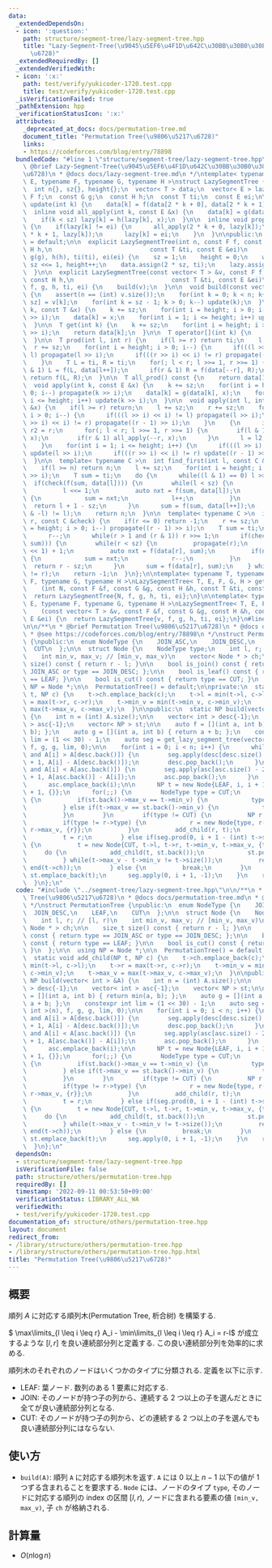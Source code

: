 ```yaml
---
data:
  _extendedDependsOn:
  - icon: ':question:'
    path: structure/segment-tree/lazy-segment-tree.hpp
    title: "Lazy-Segment-Tree(\u9045\u5EF6\u4F1D\u642C\u30BB\u30B0\u30E1\u30F3\u30C8\
      \u6728)"
  _extendedRequiredBy: []
  _extendedVerifiedWith:
  - icon: ':x:'
    path: test/verify/yukicoder-1720.test.cpp
    title: test/verify/yukicoder-1720.test.cpp
  _isVerificationFailed: true
  _pathExtension: hpp
  _verificationStatusIcon: ':x:'
  attributes:
    _deprecated_at_docs: docs/permutation-tree.md
    document_title: "Permutation Tree(\u9806\u5217\u6728)"
    links:
    - https://codeforces.com/blog/entry/78898
  bundledCode: "#line 1 \"structure/segment-tree/lazy-segment-tree.hpp\"\n/**\n *\
    \ @brief Lazy-Segment-Tree(\u9045\u5EF6\u4F1D\u642C\u30BB\u30B0\u30E1\u30F3\u30C8\
    \u6728)\n * @docs docs/lazy-segment-tree.md\n */\ntemplate< typename T, typename\
    \ E, typename F, typename G, typename H >\nstruct LazySegmentTree {\nprivate:\n\
    \  int n{}, sz{}, height{};\n  vector< T > data;\n  vector< E > lazy;\n  const\
    \ F f;\n  const G g;\n  const H h;\n  const T ti;\n  const E ei;\n\n  inline void\
    \ update(int k) {\n    data[k] = f(data[2 * k + 0], data[2 * k + 1]);\n  }\n\n\
    \  inline void all_apply(int k, const E &x) {\n    data[k] = g(data[k], x);\n\
    \    if(k < sz) lazy[k] = h(lazy[k], x);\n  }\n\n  inline void propagate(int k)\
    \ {\n    if(lazy[k] != ei) {\n      all_apply(2 * k + 0, lazy[k]);\n      all_apply(2\
    \ * k + 1, lazy[k]);\n      lazy[k] = ei;\n    }\n  }\n\npublic:\n  LazySegmentTree()\
    \ = default;\n\n  explicit LazySegmentTree(int n, const F f, const G g, const\
    \ H h,\n                           const T &ti, const E &ei)\n      : n(n), f(f),\
    \ g(g), h(h), ti(ti), ei(ei) {\n    sz = 1;\n    height = 0;\n    while(sz < n)\
    \ sz <<= 1, height++;\n    data.assign(2 * sz, ti);\n    lazy.assign(2 * sz, ei);\n\
    \  }\n\n  explicit LazySegmentTree(const vector< T > &v, const F f, const G g,\
    \ const H h,\n                           const T &ti, const E &ei)\n      : LazySegmentTree(v.size(),\
    \ f, g, h, ti, ei) {\n    build(v);\n  }\n\n  void build(const vector< T > &v)\
    \ {\n    assert(n == (int) v.size());\n    for(int k = 0; k < n; k++) data[k +\
    \ sz] = v[k];\n    for(int k = sz - 1; k > 0; k--) update(k);\n  }\n\n  void set(int\
    \ k, const T &x) {\n    k += sz;\n    for(int i = height; i > 0; i--) propagate(k\
    \ >> i);\n    data[k] = x;\n    for(int i = 1; i <= height; i++) update(k >> i);\n\
    \  }\n\n  T get(int k) {\n    k += sz;\n    for(int i = height; i > 0; i--) propagate(k\
    \ >> i);\n    return data[k];\n  }\n\n  T operator[](int k) {\n    return get(k);\n\
    \  }\n\n  T prod(int l, int r) {\n    if(l >= r) return ti;\n    l += sz;\n  \
    \  r += sz;\n    for(int i = height; i > 0; i--) {\n      if(((l >> i) << i) !=\
    \ l) propagate(l >> i);\n      if(((r >> i) << i) != r) propagate((r - 1) >> i);\n\
    \    }\n    T L = ti, R = ti;\n    for(; l < r; l >>= 1, r >>= 1) {\n      if(l\
    \ & 1) L = f(L, data[l++]);\n      if(r & 1) R = f(data[--r], R);\n    }\n   \
    \ return f(L, R);\n  }\n\n  T all_prod() const {\n    return data[1];\n  }\n\n\
    \  void apply(int k, const E &x) {\n    k += sz;\n    for(int i = height; i >\
    \ 0; i--) propagate(k >> i);\n    data[k] = g(data[k], x);\n    for(int i = 1;\
    \ i <= height; i++) update(k >> i);\n  }\n\n  void apply(int l, int r, const E\
    \ &x) {\n    if(l >= r) return;\n    l += sz;\n    r += sz;\n    for(int i = height;\
    \ i > 0; i--) {\n      if(((l >> i) << i) != l) propagate(l >> i);\n      if(((r\
    \ >> i) << i) != r) propagate((r - 1) >> i);\n    }\n    {\n      int l2 = l,\
    \ r2 = r;\n      for(; l < r; l >>= 1, r >>= 1) {\n        if(l & 1) all_apply(l++,\
    \ x);\n        if(r & 1) all_apply(--r, x);\n      }\n      l = l2, r = r2;\n\
    \    }\n    for(int i = 1; i <= height; i++) {\n      if(((l >> i) << i) != l)\
    \ update(l >> i);\n      if(((r >> i) << i) != r) update((r - 1) >> i);\n    }\n\
    \  }\n\n  template< typename C >\n  int find_first(int l, const C &check) {\n\
    \    if(l >= n) return n;\n    l += sz;\n    for(int i = height; i > 0; i--) propagate(l\
    \ >> i);\n    T sum = ti;\n    do {\n      while((l & 1) == 0) l >>= 1;\n    \
    \  if(check(f(sum, data[l]))) {\n        while(l < sz) {\n          propagate(l);\n\
    \          l <<= 1;\n          auto nxt = f(sum, data[l]);\n          if(not check(nxt))\
    \ {\n            sum = nxt;\n            l++;\n          }\n        }\n      \
    \  return l + 1 - sz;\n      }\n      sum = f(sum, data[l++]);\n    } while((l\
    \ & -l) != l);\n    return n;\n  }\n\n  template< typename C >\n  int find_last(int\
    \ r, const C &check) {\n    if(r <= 0) return -1;\n    r += sz;\n    for(int i\
    \ = height; i > 0; i--) propagate((r - 1) >> i);\n    T sum = ti;\n    do {\n\
    \      r--;\n      while(r > 1 and (r & 1)) r >>= 1;\n      if(check(f(data[r],\
    \ sum))) {\n        while(r < sz) {\n          propagate(r);\n          r = (r\
    \ << 1) + 1;\n          auto nxt = f(data[r], sum);\n          if(not check(nxt))\
    \ {\n            sum = nxt;\n            r--;\n          }\n        }\n      \
    \  return r - sz;\n      }\n      sum = f(data[r], sum);\n    } while((r & -r)\
    \ != r);\n    return -1;\n  }\n};\n\ntemplate< typename T, typename E, typename\
    \ F, typename G, typename H >\nLazySegmentTree< T, E, F, G, H > get_lazy_segment_tree\n\
    \    (int N, const F &f, const G &g, const H &h, const T &ti, const E &ei) {\n\
    \  return LazySegmentTree{N, f, g, h, ti, ei};\n}\n\ntemplate< typename T, typename\
    \ E, typename F, typename G, typename H >\nLazySegmentTree< T, E, F, G, H > get_lazy_segment_tree\n\
    \    (const vector< T > &v, const F &f, const G &g, const H &h, const T &ti, const\
    \ E &ei) {\n  return LazySegmentTree{v, f, g, h, ti, ei};\n}\n#line 2 \"structure/others/permutation-tree.hpp\"\
    \n\n/**\n * @brief Permutation Tree(\u9806\u5217\u6728)\n * @docs docs/permutation-tree.md\n\
    \ * @see https://codeforces.com/blog/entry/78898\n */\nstruct PermutationTree\
    \ {\npublic:\n  enum NodeType {\n    JOIN_ASC,\n    JOIN_DESC,\n    LEAF,\n  \
    \  CUT\n  };\n\n  struct Node {\n    NodeType type;\n    int l, r; // [l, r)\n\
    \    int min_v, max_v; // [min_v, max_v)\n    vector< Node * > ch;\n\n    size_t\
    \ size() const { return r - l; }\n\n    bool is_join() const { return type ==\
    \ JOIN_ASC or type == JOIN_DESC; };\n\n    bool is_leaf() const { return type\
    \ == LEAF; }\n\n    bool is_cut() const { return type == CUT; }\n  };\n\n  using\
    \ NP = Node *;\n\n  PermutationTree() = default;\n\nprivate:\n  static void add_child(NP\
    \ t, NP c) {\n    t->ch.emplace_back(c);\n    t->l = min(t->l, c->l);\n    t->r\
    \ = max(t->r, c->r);\n    t->min_v = min(t->min_v, c->min_v);\n    t->max_v =\
    \ max(t->max_v, c->max_v);\n  }\n\npublic:\n  static NP build(vector< int > &A)\
    \ {\n    int n = (int) A.size();\n\n    vector< int > desc{-1};\n    vector< int\
    \ > asc{-1};\n    vector< NP > st;\n\n    auto f = [](int a, int b) { return min(a,\
    \ b); };\n    auto g = [](int a, int b) { return a + b; };\n    constexpr int\
    \ lim = (1 << 30) - 1;\n    auto seg = get_lazy_segment_tree(vector< int >(n),\
    \ f, g, g, lim, 0);\n\n    for(int i = 0; i < n; i++) {\n      while(~desc.back()\
    \ and A[i] > A[desc.back()]) {\n        seg.apply(desc[desc.size() - 2] + 1, desc.back()\
    \ + 1, A[i] - A[desc.back()]);\n        desc.pop_back();\n      }\n      while(~asc.back()\
    \ and A[i] < A[asc.back()]) {\n        seg.apply(asc[asc.size() - 2] + 1, asc.back()\
    \ + 1, A[asc.back()] - A[i]);\n        asc.pop_back();\n      }\n      desc.emplace_back(i);\n\
    \      asc.emplace_back(i);\n\n      NP t = new Node{LEAF, i, i + 1, A[i], A[i]\
    \ + 1, {}};\n      for(;;) {\n        NodeType type = CUT;\n        if(not st.empty())\
    \ {\n          if(st.back()->max_v == t->min_v) {\n            type = JOIN_ASC;\n\
    \          } else if(t->max_v == st.back()->min_v) {\n            type = JOIN_DESC;\n\
    \          }\n        }\n        if(type != CUT) {\n          NP r = st.back();\n\
    \          if(type != r->type) {\n            r = new Node{type, r->l, r->r, r->min_v,\
    \ r->max_v, {r}};\n          }\n          add_child(r, t);\n          st.pop_back();\n\
    \          t = r;\n        } else if(seg.prod(0, i + 1 - (int) t->size()) == 0)\
    \ {\n          t = new Node{CUT, t->l, t->r, t->min_v, t->max_v, {t}};\n     \
    \     do {\n            add_child(t, st.back());\n            st.pop_back();\n\
    \          } while(t->max_v - t->min_v != t->size());\n          reverse(begin(t->ch),\
    \ end(t->ch));\n        } else {\n          break;\n        }\n      }\n     \
    \ st.emplace_back(t);\n      seg.apply(0, i + 1, -1);\n    }\n    return st[0];\n\
    \  }\n};\n"
  code: "#include \"../segment-tree/lazy-segment-tree.hpp\"\n\n/**\n * @brief Permutation\
    \ Tree(\u9806\u5217\u6728)\n * @docs docs/permutation-tree.md\n * @see https://codeforces.com/blog/entry/78898\n\
    \ */\nstruct PermutationTree {\npublic:\n  enum NodeType {\n    JOIN_ASC,\n  \
    \  JOIN_DESC,\n    LEAF,\n    CUT\n  };\n\n  struct Node {\n    NodeType type;\n\
    \    int l, r; // [l, r)\n    int min_v, max_v; // [min_v, max_v)\n    vector<\
    \ Node * > ch;\n\n    size_t size() const { return r - l; }\n\n    bool is_join()\
    \ const { return type == JOIN_ASC or type == JOIN_DESC; };\n\n    bool is_leaf()\
    \ const { return type == LEAF; }\n\n    bool is_cut() const { return type == CUT;\
    \ }\n  };\n\n  using NP = Node *;\n\n  PermutationTree() = default;\n\nprivate:\n\
    \  static void add_child(NP t, NP c) {\n    t->ch.emplace_back(c);\n    t->l =\
    \ min(t->l, c->l);\n    t->r = max(t->r, c->r);\n    t->min_v = min(t->min_v,\
    \ c->min_v);\n    t->max_v = max(t->max_v, c->max_v);\n  }\n\npublic:\n  static\
    \ NP build(vector< int > &A) {\n    int n = (int) A.size();\n\n    vector< int\
    \ > desc{-1};\n    vector< int > asc{-1};\n    vector< NP > st;\n\n    auto f\
    \ = [](int a, int b) { return min(a, b); };\n    auto g = [](int a, int b) { return\
    \ a + b; };\n    constexpr int lim = (1 << 30) - 1;\n    auto seg = get_lazy_segment_tree(vector<\
    \ int >(n), f, g, g, lim, 0);\n\n    for(int i = 0; i < n; i++) {\n      while(~desc.back()\
    \ and A[i] > A[desc.back()]) {\n        seg.apply(desc[desc.size() - 2] + 1, desc.back()\
    \ + 1, A[i] - A[desc.back()]);\n        desc.pop_back();\n      }\n      while(~asc.back()\
    \ and A[i] < A[asc.back()]) {\n        seg.apply(asc[asc.size() - 2] + 1, asc.back()\
    \ + 1, A[asc.back()] - A[i]);\n        asc.pop_back();\n      }\n      desc.emplace_back(i);\n\
    \      asc.emplace_back(i);\n\n      NP t = new Node{LEAF, i, i + 1, A[i], A[i]\
    \ + 1, {}};\n      for(;;) {\n        NodeType type = CUT;\n        if(not st.empty())\
    \ {\n          if(st.back()->max_v == t->min_v) {\n            type = JOIN_ASC;\n\
    \          } else if(t->max_v == st.back()->min_v) {\n            type = JOIN_DESC;\n\
    \          }\n        }\n        if(type != CUT) {\n          NP r = st.back();\n\
    \          if(type != r->type) {\n            r = new Node{type, r->l, r->r, r->min_v,\
    \ r->max_v, {r}};\n          }\n          add_child(r, t);\n          st.pop_back();\n\
    \          t = r;\n        } else if(seg.prod(0, i + 1 - (int) t->size()) == 0)\
    \ {\n          t = new Node{CUT, t->l, t->r, t->min_v, t->max_v, {t}};\n     \
    \     do {\n            add_child(t, st.back());\n            st.pop_back();\n\
    \          } while(t->max_v - t->min_v != t->size());\n          reverse(begin(t->ch),\
    \ end(t->ch));\n        } else {\n          break;\n        }\n      }\n     \
    \ st.emplace_back(t);\n      seg.apply(0, i + 1, -1);\n    }\n    return st[0];\n\
    \  }\n};\n"
  dependsOn:
  - structure/segment-tree/lazy-segment-tree.hpp
  isVerificationFile: false
  path: structure/others/permutation-tree.hpp
  requiredBy: []
  timestamp: '2022-09-11 00:53:50+09:00'
  verificationStatus: LIBRARY_ALL_WA
  verifiedWith:
  - test/verify/yukicoder-1720.test.cpp
documentation_of: structure/others/permutation-tree.hpp
layout: document
redirect_from:
- /library/structure/others/permutation-tree.hpp
- /library/structure/others/permutation-tree.hpp.html
title: "Permutation Tree(\u9806\u5217\u6728)"
---
```

## 概要

順列 $A$ に対応する順列木(Permutation Tree, 析合树) を構築する.

$ \max\limits_{l \leq i \leq r} A_i - \min\limits_{l \leq i \leq r} A_i = r-l$ が成立するような $[l, r]$ を良い連続部分列と定義する. この良い連続部分列を効率的に求める.

順列木のそれぞれのノードはいくつかのタイプに分類される. 定義を以下に示す.

* LEAF: 葉ノード. 数列のある $1$ 要素に対応する.
* JOIN: そのノードが持つ子の列から、連続する $2$ つ以上の子を選んだときに全てが良い連続部分列となる. 
* CUT: そのノードが持つ子の列から、どの連続する $2$ つ以上の子を選んでも良い連続部分列にはならない.

## 使い方

* `build(A)`: 順列 `A` に対応する順列木を返す. `A` には $0$ 以上 $n - 1$ 以下の値が $1$ つずる含まれることを要求する. `Node` には、ノードのタイプ `type`, そのノードに対応する順列の index の区間 $[l, r)$, ノードに含まれる要素の値 `[min_v, max_v)`, 子 `ch` が格納される.

## 計算量

- $O(n \log n)$
